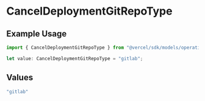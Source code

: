 # CancelDeploymentGitRepoType

## Example Usage

```typescript
import { CancelDeploymentGitRepoType } from "@vercel/sdk/models/operations";

let value: CancelDeploymentGitRepoType = "gitlab";
```

## Values

```typescript
"gitlab"
```